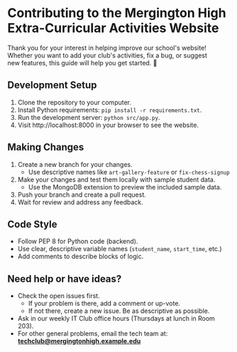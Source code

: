 # Contributing to the Mergington High Extra-Curricular Activities Website

Thank you for your interest in helping improve our school's website!  
Whether you want to add your club's activities, fix a bug, or suggest  
new features, this guide will help you get started. 🎉

## Development Setup

1. Clone the repository to your computer.
2. Install Python requirements: `pip install -r requirements.txt`.
3. Run the development server: `python src/app.py`.
4. Visit http://localhost:8000 in your browser to see the website.

## Making Changes

1. Create a new branch for your changes.  
   - Use descriptive names like `art-gallery-feature` or `fix-chess-signup`
2. Make your changes and test them locally with sample student data.  
   - Use the MongoDB extension to preview the included sample data.
3. Push your branch and create a pull request.
4. Wait for review and address any feedback.

## Code Style

- Follow PEP 8 for Python code (backend).
- Use clear, descriptive variable names (`student_name`, `start_time`, etc.)
- Add comments to describe blocks of logic.

## Need help or have ideas?

- Check the open issues first.  
  - If your problem is there, add a comment or up-vote.  
  - If not there, create a new issue. Be as descriptive as possible.
- Ask in our weekly IT Club office hours (Thursdays at lunch in Room 203).
- For other general problems, email the tech team at:  
  **techclub@mergingtonhigh.example.edu**
